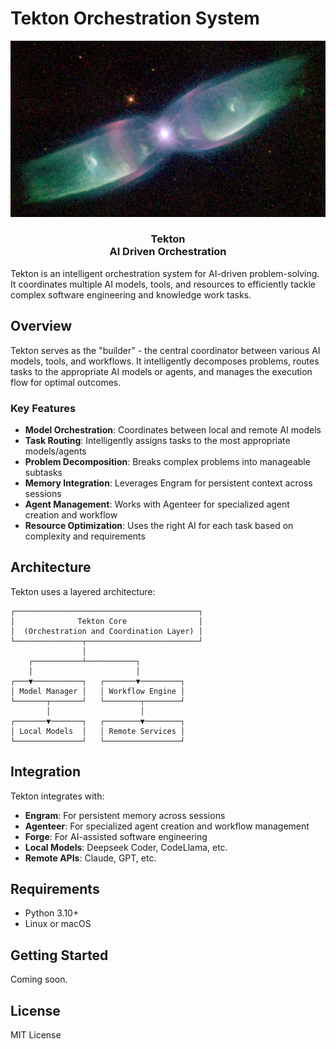 # Tekton Orchestration System

<div align="center">
  <img src="images/icon.jpg" alt="Tekton Logo" width="800"/>
  <h3>Tekton<br>AI Driven Orchestration</h3>
</div>

Tekton is an intelligent orchestration system for AI-driven problem-solving. It coordinates multiple AI models, tools, and resources to efficiently tackle complex software engineering and knowledge work tasks.

## Overview

Tekton serves as the "builder" - the central coordinator between various AI models, tools, and workflows. It intelligently decomposes problems, routes tasks to the appropriate AI models or agents, and manages the execution flow for optimal outcomes.

### Key Features

- **Model Orchestration**: Coordinates between local and remote AI models
- **Task Routing**: Intelligently assigns tasks to the most appropriate models/agents
- **Problem Decomposition**: Breaks complex problems into manageable subtasks
- **Memory Integration**: Leverages Engram for persistent context across sessions
- **Agent Management**: Works with Agenteer for specialized agent creation and workflow
- **Resource Optimization**: Uses the right AI for each task based on complexity and requirements

## Architecture

Tekton uses a layered architecture:

```
┌─────────────────────────────────────────┐
│              Tekton Core                │
│  (Orchestration and Coordination Layer) │
└───────────────┬─────────────────────────┘
                │
    ┌───────────┴───────────┐
    │                       │
┌───▼───────────┐   ┌───────▼─────────┐
│ Model Manager │   │ Workflow Engine │
└───────┬───────┘   └────────┬────────┘
        │                    │
┌───────▼───────┐   ┌────────▼────────┐
│ Local Models  │   │ Remote Services │
└───────────────┘   └─────────────────┘
```

## Integration

Tekton integrates with:

- **Engram**: For persistent memory across sessions
- **Agenteer**: For specialized agent creation and workflow management
- **Forge**: For AI-assisted software engineering
- **Local Models**: Deepseek Coder, CodeLlama, etc.
- **Remote APIs**: Claude, GPT, etc.

## Requirements

- Python 3.10+
- Linux or macOS

## Getting Started

Coming soon.

## License

MIT License
